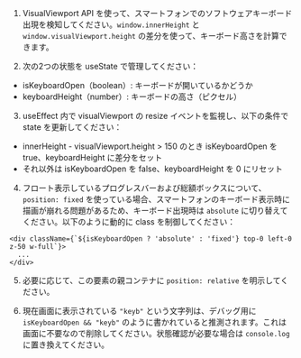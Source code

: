 1. VisualViewport API を使って、スマートフォンでのソフトウェアキーボード出現を検知してください。`window.innerHeight` と `window.visualViewport.height` の差分を使って、キーボード高さを計算できます。

2. 次の2つの状態を useState で管理してください：
- isKeyboardOpen（boolean）: キーボードが開いているかどうか
- keyboardHeight（number）: キーボードの高さ（ピクセル）

3. useEffect 内で visualViewport の resize イベントを監視し、以下の条件で state を更新してください：
- innerHeight - visualViewport.height > 150 のとき isKeyboardOpen を true、keyboardHeight に差分をセット
- それ以外は isKeyboardOpen を false、keyboardHeight を 0 にリセット

4. フロート表示しているプログレスバーおよび総額ボックスについて、`position: fixed` を使っている場合、スマートフォンのキーボード表示時に描画が崩れる問題があるため、キーボード出現時は `absolute` に切り替えてください。以下のように動的に class を制御してください：

```tsx
<div className={`${isKeyboardOpen ? 'absolute' : 'fixed'} top-0 left-0 z-50 w-full`}>
  ...
</div>
```

5. 必要に応じて、この要素の親コンテナに `position: relative` を明示してください。

6. 現在画面に表示されている `"keyb"` という文字列は、デバッグ用に `isKeyboardOpen && "keyb"` のように書かれていると推測されます。これは画面に不要なので削除してください。状態確認が必要な場合は `console.log` に置き換えてください。
